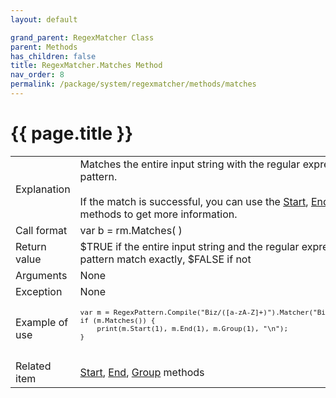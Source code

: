 ```yaml
---
layout: default

grand_parent: RegexMatcher Class
parent: Methods
has_children: false
title: RegexMatcher.Matches Method
nav_order: 8
permalink: /package/system/regexmatcher/methods/matches
---
```

# {{ page.title }}


<table>
  <tr>
    <td>Explanation</td>
    <td colspan="2">Matches the entire input string with the regular expression pattern.<br><br>If the match is successful, you can use the <a href="/package/system/regexmatcher/methods/start">Start</a>, <a href="/package/system/regexmatcher/methods/end">End</a>, <a href="/package/system/regexmatcher/methods/group">Group</a> methods to get more information.</td>
  </tr>
  <tr>
    <td>Call format</td>
    <td colspan="2">var b = rm.Matches( )</td>
  </tr>
  <tr>
    <td>Return value</td>
    <td colspan="2">$TRUE if the entire input string and the regular expression pattern match exactly, $FALSE if not</td>
  </tr>  
  <tr>
    <td>Arguments</td>
    <td colspan="2">None</td>
  </tr>
  <tr>
    <td>Exception</td>
    <td colspan="2">None</td>
  </tr>
  <tr>
    <td>Example of use</td>
    <td colspan="2"><code><pre>
var m = RegexPattern.Compile("Biz/([a-zA-Z]+)").Matcher("Biz/Browser");
if (m.Matches()) {
    print(m.Start(1), m.End(1), m.Group(1), "\n");
}
    </pre></code></td>
  </tr>
  <tr>
    <td>Related item</td>
    <td colspan="2"><a href="/package/system/regexmatcher/methods/start">Start</a>, <a href="/package/system/regexmatcher/methods/end">End</a>, <a href="/package/system/regexmatcher/methods/group">Group</a> methods</td>
  </tr>
</table>
